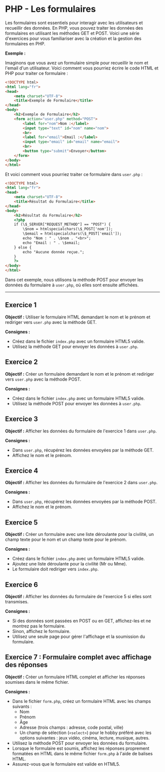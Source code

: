 # PHP - Les formulaires

Les formulaires sont essentiels pour interagir avec les utilisateurs et recueillir des données. En PHP, vous pouvez traiter les données des formulaires en utilisant les méthodes GET et POST. Voici une série d'exercices pour vous familiariser avec la création et la gestion des formulaires en PHP.

**Exemple :**

Imaginons que vous avez un formulaire simple pour recueillir le nom et l'email d'un utilisateur. Voici comment vous pourriez écrire le code HTML et PHP pour traiter ce formulaire :

```html
<!DOCTYPE html>
<html lang="fr">
<head>
    <meta charset="UTF-8">
    <title>Exemple de Formulaire</title>
</head>
<body>
    <h2>Exemple de Formulaire</h2>
    <form action="user.php" method="POST">
        <label for="nom">Nom :</label>
        <input type="text" id="nom" name="nom">
        <br>
        <label for="email">Email :</label>
        <input type="email" id="email" name="email">
        <br>
        <button type="submit">Envoyer</button>
    </form>
</body>
</html>
````

Et voici comment vous pourriez traiter ce formulaire dans `user.php` :

```html
<!DOCTYPE html>
<html lang="fr">
<head>
    <meta charset="UTF-8">
    <title>Résultat du Formulaire</title>
</head>
<body>
    <h2>Résultat du Formulaire</h2>
    <?php
    if (\$_SERVER["REQUEST_METHOD"] == "POST") {
        \$nom = htmlspecialchars(\$_POST['nom']);
        \$email = htmlspecialchars(\$_POST['email']);
        echo "Nom : " . \$nom . "<br>";
        echo "Email : " . \$email;
    } else {
        echo "Aucune donnée reçue.";
    }
    ?>
</body>
</html>
```

Dans cet exemple, nous utilisons la méthode POST pour envoyer les données du formulaire à `user.php`, où elles sont ensuite affichées.

***

## Exercice 1

**Objectif :** Utiliser le formulaire HTML demandant le nom et le prénom et rediriger vers `user.php` avec la méthode GET.

**Consignes :**
- Créez dans le fichier `index.php` avec un formulaire HTML5 valide.
- Utilisez la méthode GET pour envoyer les données à `user.php`.

## Exercice 2

**Objectif :** Créer un formulaire demandant le nom et le prénom et rediriger vers `user.php` avec la méthode POST.

**Consignes :**
- Créez dans le fichier `index.php` avec un formulaire HTML5 valide.
- Utilisez la méthode POST pour envoyer les données à `user.php`.

## Exercice 3

**Objectif :** Afficher les données du formulaire de l'exercice 1 dans `user.php`.

**Consignes :**
- Dans `user.php`, récupérez les données envoyées par la méthode GET.
- Affichez le nom et le prénom.

## Exercice 4

**Objectif :** Afficher les données du formulaire de l'exercice 2 dans `user.php`.

**Consignes :**
- Dans `user.php`, récupérez les données envoyées par la méthode POST.
- Affichez le nom et le prénom.

## Exercice 5

**Objectif :** Créer un formulaire avec une liste déroulante pour la civilité, un champ texte pour le nom et un champ texte pour le prénom.

**Consignes :**
- Créez dans le fichier `index.php` avec un formulaire HTML5 valide.
- Ajoutez une liste déroulante pour la civilité (Mr ou Mme).
- Le formulaire doit rediriger vers `index.php`.

## Exercice 6

**Objectif :** Afficher les données du formulaire de l'exercice 5 si elles sont transmises.

**Consignes :**
- Si des données sont passées en POST ou en GET, affichez-les et ne montrez pas le formulaire.
- Sinon, affichez le formulaire.
- Utilisez une seule page pour gérer l'affichage et la soumission du formulaire.

## Exercice 7 : Formulaire complet avec affichage des réponses

**Objectif :** Créer un formulaire HTML complet et afficher les réponses soumises dans le même fichier.

**Consignes :**

- Dans le fichier `form.php`, créez un formulaire HTML avec les champs suivants :
  - Nom
  - Prénom
  - Âge
  - Adresse (trois champs : adresse, code postal, ville)
  - Un champ de sélection (`<select>`) pour le hobby préféré avec les options suivantes : jeux vidéo, cinéma, lecture, musique, autres.
- Utilisez la méthode POST pour envoyer les données du formulaire.
- Lorsque le formulaire est soumis, affichez les réponses proprement formatées en HTML dans le même fichier `form.php` à l'aide de balises HTML.
- Assurez-vous que le formulaire est valide en HTML5.
